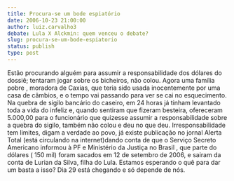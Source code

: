 ```yaml
---
title: Procura-se um bode espiatório
date: 2006-10-23 21:00:00
author: luiz.carvalho3
debate: Lula X Alckmin: quem venceu o debate?
slug: procura-se-um-bode-espiatorio
status: publish 
type: post
---
```


Estão procurando alguém para assumir a responsabilidade dos dólares do dossiê; tentaram jogar sobre os bicheiros, não colou. Agora uma família pobre , moradora de Caxias, que teria sido usada inocentemente por uma casa de câmbios, e o tempo vai passando para ver se cai no esquecimento. Na quebra de sigilo bancário do caseiro, em 24 horas já tinham levantado toda a vida do infeliz e, quando sentiram que fizeram besteira, ofereceram 5.000,00 para o funcionário que quizesse assumir a responsabilidade sobre a quebra do sigilo, também não colou e deu no que deu. Irresponsabilidade tem limites, digam a verdade ao povo, já existe publicação no jornal Alerta Total (está circulando na internet)dando conta de que o Serviço Secreto Americano informou à PF e Ministério da Justiça no Brasil , que parte do dólares ( 150 mil) foram sacados em 12 de setembro de 2006, e sairam da conta de Lurian da Silva, filha do Lula. Estamos esperando o quê para dar um basta a isso? Dia 29 está chegando e só depende de nós.
